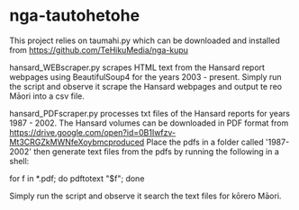 # nga-tautohetohe

This project relies on taumahi.py which can be downloaded and installed from https://github.com/TeHikuMedia/nga-kupu

hansard_WEBscraper.py scrapes HTML text from the Hansard report webpages using BeautifulSoup4 for the years 2003 - present.
Simply run the script and observe it scrape the Hansard webpages and output te reo Māori into a csv file.

hansard_PDFscraper.py processes txt files of the Hansard reports for years 1987 - 2002. The Hansard volumes can be downloaded in PDF format from https://drive.google.com/open?id=0B1Iwfzv-Mt3CRGZkMWNfeXoybmcproduced
Place the pdfs in a folder called '1987-2002' then generate text files from the pdfs by running the following in a shell:

for f in *.pdf; do   pdftotext "$f"; done

Simply run the script and observe it search the text files for kōrero Māori.

